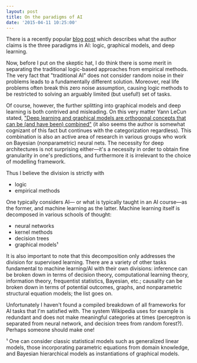 ```yaml
---
layout: post
title: On the paradigms of AI
date: '2015-04-11 10:25:00'
---
```


There is a recently popular [blog post](http://quantombone.blogspot.com/2015/04/deep-learning-vs-probabilistic.html) which describes what the author claims is the three paradigms in AI: logic, graphical models, and deep learning.

Now, before I put on the skeptic hat, I do think there is some merit in separating the traditional logic-based approaches from empirical methods. The very fact that "traditional AI" does not consider random noise in their problems leads to a fundamentally different solution. Moreover, real life problems often break this zero noise assumption, causing logic methods to be restricted to solving an arguably limited (but useful!) set of tasks.

Of course, however, the further splitting into graphical models and deep learning is both contrived and misleading. On this very matter Yann LeCun stated, ["Deep learning and graphical models are orthogonal concepts that can be (and have been) combined"](https://plus.google.com/wm/1/+YannLeCunPhD/posts/gWE7Jca3Zoq) (it also seems the author is somewhat cognizant of this fact but continues with the categorization regardless).  This combination is also an active area of research in various groups who work on Bayesian (nonparametric) neural nets. The necessity for deep architectures is not surprising either—it's a necessity in order to obtain fine granularity in one's predictions, and furthermore it is irrelevant to the choice of modelling framework.

Thus I believe the division is strictly with

* logic
* empirical methods

One typically considers AI— or what is typically taught in an AI course—as the former, and machine learning as the latter. Machine learning itself is decomposed in various schools of thought:

* neural networks
* kernel methods
* decision trees
* graphical models¹

It is also important to note that this decomposition only addresses the division for supervised learning. There are a variety of other tasks fundamental to machine learning/AI with their own divisions: inference can be broken down in terms of decision theory, computational learning theory, information theory, frequentist statistics, Bayesian, etc.; causality can be broken down in terms of potential outcomes, graphs, and nonparametric structural equation models; the list goes on.

Unfortunately I haven't found a compiled breakdown of all frameworks for AI tasks that I'm satisfied with. The system Wikipedia uses for example is redundant and does not make meaningful categories at times (perceptron is separated from neural network, and decision trees from random forest?). Perhaps someone should make one!

¹ One can consider classic statistical models such as generalized linear models, those incorporating parametric equations from domain knowledge, and Bayesian hierarchical models as instantiations of graphical models.